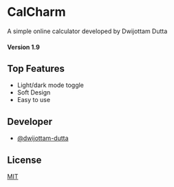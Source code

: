 
# CalCharm

A simple online calculator developed by Dwijottam Dutta

#### Version 1.9


## Top Features

- Light/dark mode toggle
- Soft Design
- Easy to use

  
## Developer

- [@dwijottam-dutta](https://github.com/Dwijottam-Dutta)

  
## License

[MIT](https://choosealicense.com/licenses/mit/)

  
